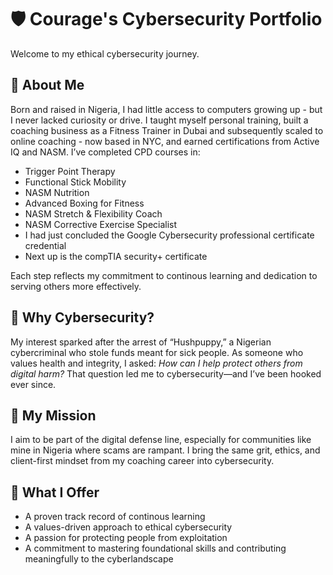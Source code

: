 # 🛡️ Courage's Cybersecurity Portfolio

Welcome to my ethical cybersecurity journey.

## 👋 About Me

Born and raised in Nigeria, I had little access to computers growing up - but I never lacked curiosity or drive. I taught myself personal training, built a coaching business as a Fitness Trainer in Dubai and subsequently scaled to online coaching - now based in NYC, and earned certifications from Active IQ and NASM. I’ve completed CPD courses in:

- Trigger Point Therapy  
- Functional Stick Mobility  
- NASM Nutrition  
- Advanced Boxing for Fitness  
- NASM Stretch & Flexibility Coach  
- NASM Corrective Exercise Specialist
- I had just concluded the Google Cybersecurity professional certificate credential
- Next up is the compTIA security+ certificate 

Each step reflects my commitment to continous learning and dedication to serving others more effectively.

## 🔐 Why Cybersecurity?

My interest sparked after the arrest of “Hushpuppy,” a Nigerian cybercriminal who stole funds meant for sick people. As someone who values health and integrity, I asked: *How can I help protect others from digital harm?* That question led me to cybersecurity—and I’ve been hooked ever since.

## 🎯 My Mission

I aim to be part of the digital defense line, especially for communities like mine in Nigeria where scams are rampant. I bring the same grit, ethics, and client-first mindset from my coaching career into cybersecurity.

## 💼 What I Offer

- A proven track record of continous learning  
- A values-driven approach to ethical cybersecurity  
- A passion for protecting people from exploitation  
- A commitment to mastering foundational skills and contributing meaningfully to the cyberlandscape

